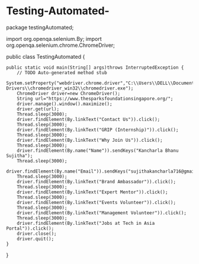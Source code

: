 # Testing-Automated-
package testingAutomated;

import org.openqa.selenium.By;
import org.openqa.selenium.chrome.ChromeDriver;

public class TestingAutomated {

	public static void main(String[] args)throws InterruptedException {
		// TODO Auto-generated method stub
		System.setProperty("webdriver.chrome.driver","C:\\Users\\DELL\\Documents\\Sparks Drivers\\chromedriver_win32\\chromedriver.exe");
		ChromeDriver driver=new ChromeDriver();
		String url="https://www.thesparksfoundationsingapore.org/";
		driver.manage().window().maximize();
		driver.get(url);
		Thread.sleep(3000);
		driver.findElement(By.linkText("Contact Us")).click();
		Thread.sleep(3000);
		driver.findElement(By.linkText("GRIP (Internship)")).click();
		Thread.sleep(3000);
		driver.findElement(By.linkText("Why Join Us")).click();
		Thread.sleep(3000);
		driver.findElement(By.name("Name")).sendKeys("Kancharla Bhanu Sujitha");
		Thread.sleep(3000);
		driver.findElement(By.name("Email")).sendKeys("sujithakancharla716@gmail.com");
		Thread.sleep(3000);
		driver.findElement(By.linkText("Brand Ambassador")).click();
		Thread.sleep(3000);
		driver.findElement(By.linkText("Expert Mentor")).click();
		Thread.sleep(3000);
		driver.findElement(By.linkText("Events Volunteer")).click();
		Thread.sleep(3000);
		driver.findElement(By.linkText("Management Volunteer")).click();
		Thread.sleep(3000);
		driver.findElement(By.linkText("Jobs at Tech in Asia Portal")).click();
		driver.close();
		driver.quit();
	}

}
